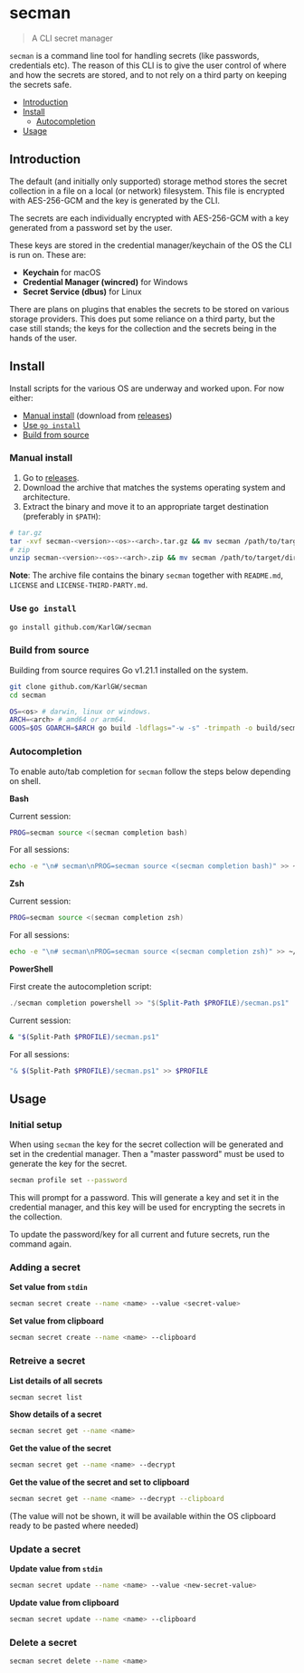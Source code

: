 # secman

> A CLI secret manager

`secman` is a command line tool for handling secrets (like passwords, credentials etc). The reason of this CLI
is to give the user control of where and how the secrets are stored, and to not rely on a third party on keeping
the secrets safe.

* [Introduction](#introduction)
* [Install](#install)
  * [Autocompletion](#autocompletion)
* [Usage](#usage)


## Introduction

The default (and initially only supported) storage method stores the secret collection in a file on a local (or network) filesystem.
This file is encrypted with AES-256-GCM and the key is generated by the CLI.

The secrets are each individually encrypted with AES-256-GCM with a key generated from a password set by the user.

These keys are stored in the credential manager/keychain of the OS the CLI is run on. These are:

* **Keychain** for macOS
* **Credential Manager (wincred)** for Windows
* **Secret Service (dbus)** for Linux

There are plans on plugins that enables the secrets to be stored on various storage providers. This does put
some reliance on a third party, but the case still stands; the keys for the collection and the secrets being
in the hands of the user.

## Install

Install scripts for the various OS are underway and worked upon. For now either:

* [Manual install](#manual-install) (download from [releases](https://github.com/KarlGW/secman/releases))
* [Use `go install`](#use-go-install)
* [Build from source](#build-from-source)

### Manual install

1. Go to [releases](https://github.com/KarlGW/secman/releases).
2. Download the archive that matches the systems operating system and architecture.
3. Extract the binary and move it to an appropriate target destination (preferably in `$PATH`):
```sh
# tar.gz
tar -xvf secman-<version>-<os>-<arch>.tar.gz && mv secman /path/to/target/directory
# zip
unzip secman-<version>-<os>-<arch>.zip && mv secman /path/to/target/directory
```

**Note**: The archive file contains the binary `secman` together with `README.md`, `LICENSE` and `LICENSE-THIRD-PARTY.md`.

### Use `go install`

```sh
go install github.com/KarlGW/secman
```

### Build from source

Building from source requires Go v1.21.1 installed on the system.

```sh
git clone github.com/KarlGW/secman
cd secman

OS=<os> # darwin, linux or windows.
ARCH=<arch> # amd64 or arm64.
GOOS=$OS GOARCH=$ARCH go build -ldflags="-w -s" -trimpath -o build/secman cmd/secman/main.go
```

### Autocompletion

To enable auto/tab completion for `secman` follow the steps below depending on shell.

**Bash**

Current session:

```sh
PROG=secman source <(secman completion bash)
```

For all sessions:

```sh
echo -e "\n# secman\nPROG=secman source <(secman completion bash)" >> ~/.bashrc
```

**Zsh**

Current session:

```sh
PROG=secman source <(secman completion zsh)
```

For all sessions:

```sh
echo -e "\n# secman\nPROG=secman source <(secman completion zsh)" >> ~/.zshrc
```

**PowerShell**

First create the autocompletion script:

```powershell
./secman completion powershell >> "$(Split-Path $PROFILE)/secman.ps1"
```

Current session:

```sh
& "$(Split-Path $PROFILE)/secman.ps1"
```

For all sessions:

```sh
"& $(Split-Path $PROFILE)/secman.ps1" >> $PROFILE
```

## Usage

### Initial setup

When using `secman` the key for the secret collection will be generated and set in the credential manager. Then
a "master password" must be used to generate the key for the secret.

```sh
secman profile set --password
```

This will prompt for a password. This will generate a key and set it in the credential manager, and this key will
be used for encrypting the secrets in the collection.

To update the password/key for all current and future secrets, run the command again.

### Adding a secret

**Set value from `stdin`**

```sh
secman secret create --name <name> --value <secret-value>
```

**Set value from clipboard**

```sh
secman secret create --name <name> --clipboard
```

### Retreive a secret

**List details of all secrets**

```sh
secman secret list
```

**Show details of a secret**

```sh
secman secret get --name <name>
```

**Get the value of the secret**

```sh
secman secret get --name <name> --decrypt
```

**Get the value of the secret and set to clipboard**

```sh
secman secret get --name <name> --decrypt --clipboard
```
(The value will not be shown, it will be available within the OS clipboard ready to be pasted where needed)

### Update a secret

**Update value from `stdin`**

```sh
secman secret update --name <name> --value <new-secret-value>
```

**Update value from clipboard**

```sh
secman secret update --name <name> --clipboard
```

### Delete a secret

```sh
secman secret delete --name <name>
```
